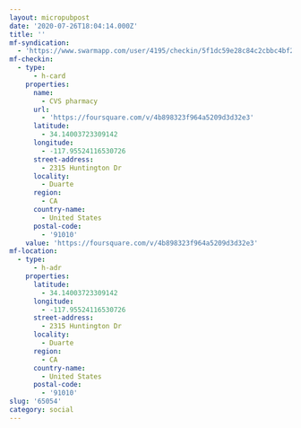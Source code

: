 ```yaml
---
layout: micropubpost
date: '2020-07-26T18:04:14.000Z'
title: ''
mf-syndication:
  - 'https://www.swarmapp.com/user/4195/checkin/5f1dc59e28c84c2cbbc4bf2e'
mf-checkin:
  - type:
      - h-card
    properties:
      name:
        - CVS pharmacy
      url:
        - 'https://foursquare.com/v/4b898323f964a5209d3d32e3'
      latitude:
        - 34.14003723309142
      longitude:
        - -117.95524116530726
      street-address:
        - 2315 Huntington Dr
      locality:
        - Duarte
      region:
        - CA
      country-name:
        - United States
      postal-code:
        - '91010'
    value: 'https://foursquare.com/v/4b898323f964a5209d3d32e3'
mf-location:
  - type:
      - h-adr
    properties:
      latitude:
        - 34.14003723309142
      longitude:
        - -117.95524116530726
      street-address:
        - 2315 Huntington Dr
      locality:
        - Duarte
      region:
        - CA
      country-name:
        - United States
      postal-code:
        - '91010'
slug: '65054'
category: social
---
```

